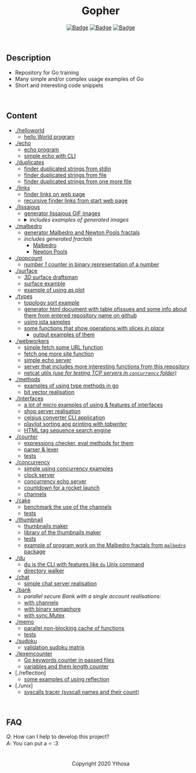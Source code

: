 <br>

<h1 align="center">Gopher</h1>
<div align="center">

[![Badge](https://img.shields.io/badge/Uses-Go-blue.svg?style=flat-square)]("NodeJS")
[![Badge](https://img.shields.io/badge/Open-Source-important.svg?style=flat-square)]("OpenSource")
[![Badge](https://img.shields.io/badge/Made_with-Love-ff69b4.svg?style=flat-square)]("MadeWithLove")
    
</div>
<br>

## Description
- Repository for Go training
- Many simple and/or complex usage examples of Go
- Short and interesting code snippets
<br>

## Content
* [./helloworld](https://github.com/Ythosa/gopher/tree/master/helloworld)
    * [hello World program](https://github.com/Ythosa/gopher/tree/master/helloworld/helloworld.go)
* [./echo](https://github.com/Ythosa/gopher/tree/master/echo)
    * [echo program](https://github.com/Ythosa/gopher/tree/master/echo/echo.go)
    * [simple echo with CLI](https://github.com/Ythosa/gopher/tree/master/echo/echoCLI.go)
* [./duplicates](https://github.com/Ythosa/gopher/tree/master/duplicates)
    * [finder duplicated strings from stdin](https://github.com/Ythosa/gopher/tree/master/duplicates/duplStringsFromFile.go)
    * [finder duplicated strings from file](https://github.com/Ythosa/gopher/tree/master/duplicates/duplStringsFromFileAll.go)
    * [finder duplicated strings from one more file](https://github.com/Ythosa/gopher/tree/master/)
* [./links](https://github.com/Ythosa/gopher/tree/master/links)
    * [finder links on web page](https://github.com/Ythosa/gopher/tree/master/links/links.go)
    * [recursive finder links from start web page](https://github.com/Ythosa/gopher/tree/master/)
* [./lissajous](https://github.com/Ythosa/gopher/tree/master/lissajous)
    * [generator lissajous GIF images](https://github.com/Ythosa/gopher/tree/master/lissajous/lissajous.go)
    * <details><summary> <i> includes examples of generated images </i> <br> </summary> 
        <a href="https://github.com/Ythosa/gopher/tree/master/lissajous/example1.gif">example #1 </a> <br>
        <a href="https://github.com/Ythosa/gopher/tree/master/lissajous/example2.gif">example #2 </a> <br>
        <a href="https://github.com/Ythosa/gopher/tree/master/lissajous/example3.gif">example #3 </a>
      </details>
* [./malbedro](https://github.com/Ythosa/gopher/tree/master/malbedro)
    * [generator Malbedro and Newton Pools fractals](https://github.com/Ythosa/gopher/tree/master/malbedro/malbedro.go)
    * _includes generated fractals_
        * [Malbedro](https://github.com/Ythosa/gopher/tree/master/malbedro/malbedro.jpg)
        * [Newton Pools](https://github.com/Ythosa/gopher/tree/master/malbedro/nutonpulls.png)
* [./popcount](https://github.com/Ythosa/gopher/tree/master/popcount)
    * [number _1_ counter in binary representation of a number](https://github.com/Ythosa/gopher/tree/master/popcount)
* [./surface](https://github.com/Ythosa/gopher/tree/master/surface)
    * [_3D_ surface draftsman](https://github.com/Ythosa/gopher/tree/master/surface/surface.go)
    * [surface example](https://github.com/Ythosa/gopher/tree/master/surface/surfaceExample.png)
    * [example of using as plot](https://github.com/Ythosa/gopher/tree/master/surface/plotExample.png)
* [./types](https://github.com/Ythosa/gopher/tree/master/types)
    * [topology sort example](https://github.com/Ythosa/gopher/tree/master/types/funcs.go)
    * [generator html document with table ofissues and some info about them from entered 
    repository name on github](https://github.com/Ythosa/gopher/tree/master/types)
    * [using iota samples](https://github.com/Ythosa/gopher/tree/master/types/netflag.go)
    * [some functions that show operations with slices _in place_](https://github.com/Ythosa/gopher/tree/master/types/slices.go)
        * [output examples of them](https://github.com/Ythosa/gopher/tree/master/types/testslices.go)
* [./webworkers](https://github.com/Ythosa/gopher/tree/master/webworkers)
    * [simple fetch some URL function](https://github.com/Ythosa/gopher/tree/master/webworkers/fetch.go)
    * [fetch one more site function](https://github.com/Ythosa/gopher/tree/master/webworkers/fetchall.go)
    * [simple echo server](https://github.com/Ythosa/gopher/tree/master/webworkers/server.go)
    * [server that includes more interesting functions from this 
    repository](https://github.com/Ythosa/gopher/tree/master/webworkers/serverall.go)
    * [netcat utils _(use for testing TCP servers in `concurrency` folder)_](https://github.com/Ythosa/gopher/tree/master/webworkers/netcat.go)
* [./methods](https://github.com/Ythosa/gopher/tree/master/methods)
    * [examples of using type methods in go](https://github.com/Ythosa/gopher/tree/master/methods/methods.go)
    * [bit vector realisation](https://github.com/Ythosa/gopher/tree/master/methods/bitvector.go)
* [./interfaces](https://github.com/Ythosa/gopher/tree/master/interfaces)
    * [a lot of micro examples of using & features of interfaces](https://github.com/Ythosa/gopher/tree/master/interfaces/interfaces.go)
    * [shop server realisation](https://github.com/Ythosa/gopher/tree/master/interfaces/shop.go)
    * [celsius converter CLI application](https://github.com/Ythosa/gopher/tree/master/interfaces/temperature.go)
    * [playlist sorting ang printing with _tabwriter_](https://github.com/Ythosa/gopher/tree/master/interfaces/tracks.go)
    * [HTML tag sequence search engine](https://github.com/Ythosa/gopher/tree/master/interfaces/xmldecoder.go)
* [./counter](https://github.com/Ythosa/gopher/tree/master/counter)
    * [expressions checker, eval methods for them](https://github.com/Ythosa/gopher/tree/master/counter/counter.go)
    * [parser & lexer](https://github.com/Ythosa/gopher/tree/master/counter/parse.go)
    * [tests](https://github.com/Ythosa/gopher/tree/master/counter/counter_test.go)
* [./concurrency](https://github.com/Ythosa/gopher/tree/master/concurrency)
    * [simple using concurrency examples](https://github.com/Ythosa/gopher/tree/master/concurrency/concurrency.go)
    * [clock server](https://github.com/Ythosa/gopher/tree/master/concurrency/clockServer.go)
    * [concurrency echo server](https://github.com/Ythosa/gopher/tree/master/concurrency/concEchoServer.go)
    * [countdown for a rocket launch](https://github.com/Ythosa/gopher/tree/master/concurrency/countdown.go)
    * [channels](https://github.com/Ythosa/gopher/tree/master/concurrency/channels.go)
* [./cake](https://github.com/Ythosa/gopher/tree/master/cake)
    * [benchmark the use of the channels](https://github.com/Ythosa/gopher/tree/master/cake/cake.go)
    * [tests](https://github.com/Ythosa/gopher/tree/master/cake/cake_test.go)
* [./thumbnail](https://github.com/Ythosa/gopher/tree/master/thumbnail)
    * [thumbnails maker](https://github.com/Ythosa/gopher/tree/master/thumbnail/thumbnail.go)
    * [library of the thumbnails maker](https://github.com/Ythosa/gopher/tree/master/thumbnail/thumbnaillib.go)
    * [tests](https://github.com/Ythosa/gopher/tree/master/thumbnail/thumbnail_test.go)
    * [example of program work on the Malbedro fractals from `malbedro` package](https://github.com/Ythosa/gopher/tree/master/malbedro/malbedro.thumb.jpg)
* [./du](https://github.com/Ythosa/gopher/tree/master/du)    
    * [du is the CLI with features like `du` Unix command](https://github.com/Ythosa/gopher/tree/master/du/du.go)
    * [directory walker](https://github.com/Ythosa/gopher/tree/master/du/walker.go)
* [./chat](https://github.com/Ythosa/gopher/tree/master/chat)    
    * [simple chat server realisation](https://github.com/Ythosa/gopher/tree/master/chat/chat.go)  
* [./bank](https://github.com/Ythosa/gopher/tree/master/bank)      
    * _parallel secure Bank with a single account realisations:_
    * [with channels](https://github.com/Ythosa/gopher/tree/master/bank/bankv1.go)
    * [with binary semaphore](https://github.com/Ythosa/gopher/tree/master/bank/bankv2.go)
    * [with sync.Mutex](https://github.com/Ythosa/gopher/tree/master/bank/bankv3.go)
* [./memo](https://github.com/Ythosa/gopher/tree/master/memo)         
    * [parallel non-blocking cache of functions](https://github.com/Ythosa/gopher/tree/master/memo/memo.go)
    * [tests](https://github.com/Ythosa/gopher/tree/master/memo/memo_test.go)
* [./sudoku](https://github.com/Ythosa/gopher/tree/master/sudoku)
    * [validation sudoku matrix](https://github.com/Ythosa/gopher/tree/master/sudoku/sudoku.go)
* [./lexemcounter](./lexemcounter)
    * [Go keywords counter in passed files](./lexemcounter/lexemcounter.go)
    * [variables and them length counter](./lexemcounter/varlencounter.go)
* [./reflection]
    * [some examples of using reflection](./reflection/reflection.go)
* [./unix]
    * [syscalls tracer (syscall names and their count)](./unix/syscallstracer.go)

<br>

## FAQ
*Q*: How can I help to develop this project?  
*A*: You can put a :star: :3

<br>

<div align="center">
  Copyright 2020 Ythosa
</div>
